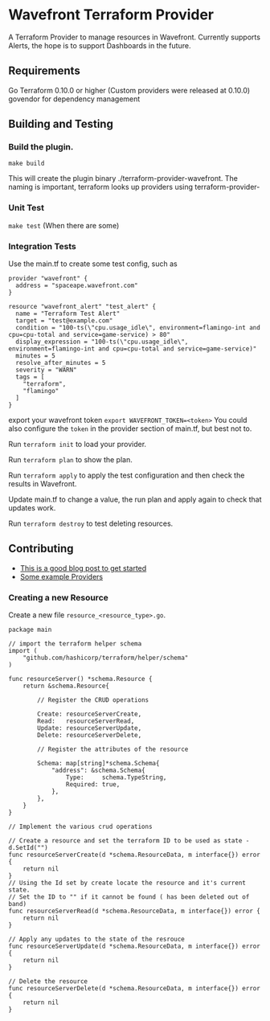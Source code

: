 # Wavefront Terraform Provider

A Terraform Provider to manage resources in Wavefront. Currently supports Alerts, the hope is to support Dashboards in the future.

## Requirements

Go
Terraform 0.10.0 or higher (Custom providers were released at 0.10.0)
govendor for dependency management

## Building and Testing

### Build the plugin.

`make build`

 This will create the plugin binary ./terraform-provider-wavefront.
 The naming is important, terraform looks up providers using terraform-provider-<name>

### Unit Test
`make test` (When there are some)

### Integration Tests

Use the main.tf to create some test config, such as

 ```
 provider "wavefront" {
   address = "spaceape.wavefront.com"
 }

 resource "wavefront_alert" "test_alert" {
   name = "Terraform Test Alert"
   target = "test@example.com"
   condition = "100-ts(\"cpu.usage_idle\", environment=flamingo-int and cpu=cpu-total and service=game-service) > 80"
   display_expression = "100-ts(\"cpu.usage_idle\", environment=flamingo-int and cpu=cpu-total and service=game-service)"
   minutes = 5
   resolve_after_minutes = 5
   severity = "WARN"
   tags = [
     "terraform",
     "flamingo"
   ]
 }
 ```

 export your wavefront token `export WAVEFRONT_TOKEN=<token>` You could also configure the `token` in the provider section of main.tf, but best not to.

 Run `terraform init` to load your provider.

 Run `terraform plan` to show the plan.

 Run `terraform apply` to apply the test configuration and then check the results in Wavefront.

 Update main.tf to change a value, the run plan and apply again to check that updates work.

 Run `terraform destroy` to test deleting resources.

## Contributing

* [This is a good blog post to get started](https://www.terraform.io/guides/writing-custom-terraform-providers.html?)
* [Some example Providers](https://github.com/terraform-providers)

### Creating a new Resource

Create a new file `resource_<resource_type>.go`.

```
package main

// import the terraform helper schema
import (
    "github.com/hashicorp/terraform/helper/schema"
)

func resourceServer() *schema.Resource {
    return &schema.Resource{

        // Register the CRUD operations

        Create: resourceServerCreate,
        Read:   resourceServerRead,
        Update: resourceServerUpdate,
        Delete: resourceServerDelete,

        // Register the attributes of the resource

        Schema: map[string]*schema.Schema{
            "address": &schema.Schema{
                Type:     schema.TypeString,
                Required: true,
            },
        },
    }
}

// Implement the various crud operations

// Create a resource and set the terraform ID to be used as state - d.SetId("")
func resourceServerCreate(d *schema.ResourceData, m interface{}) error {
    return nil
}
// Using the Id set by create locate the resource and it's current state.
// Set the ID to "" if it cannot be found ( has been deleted out of band)
func resourceServerRead(d *schema.ResourceData, m interface{}) error {
    return nil
}

// Apply any updates to the state of the resrouce
func resourceServerUpdate(d *schema.ResourceData, m interface{}) error {
    return nil
}

// Delete the resource
func resourceServerDelete(d *schema.ResourceData, m interface{}) error {
    return nil
}
```